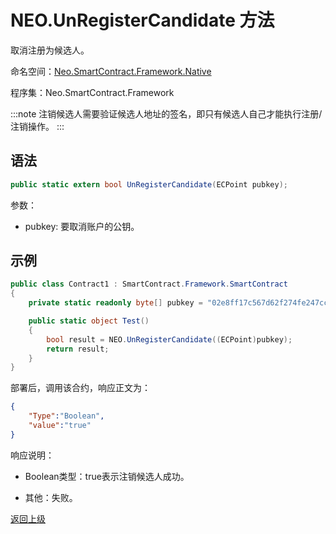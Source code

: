# NEO.UnRegisterCandidate 方法

取消注册为候选人。

命名空间：[Neo.SmartContract.Framework.Native](../../native.md)

程序集：Neo.SmartContract.Framework

:::note
 注销候选人需要验证候选人地址的签名，即只有候选人自己才能执行注册/注销操作。
:::

## 语法

```c#
public static extern bool UnRegisterCandidate(ECPoint pubkey);
```

参数：

- pubkey: 要取消账户的公钥。

## 示例

```c#
public class Contract1 : SmartContract.Framework.SmartContract
{
    private static readonly byte[] pubkey = "02e8ff17c567d62f274fe247cc884a2a6cd3b8fd0d779a8c5856289a560accacb4".HexToBytes();

    public static object Test()
    {
        bool result = NEO.UnRegisterCandidate((ECPoint)pubkey);
        return result;
    }
}
```

部署后，调用该合约，响应正文为：

```json
{
	"Type":"Boolean",
	"value":"true"
}
```

响应说明：

- Boolean类型：true表示注销候选人成功。

- 其他：失败。

[返回上级](../Neo.md)